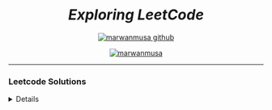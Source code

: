 
<div align="center">

# ***Exploring LeetCode***
[![marwanmusa github](https://img.shields.io/badge/GitHub-marwanmusa-181717.svg?style=flat&logo=github)](https://github.com/marwanmusa)

<a href="https://www.leetcode.com/marwanmusa" target="blank"><img src="https://leetcode.com/_next/static/images/logo-ff2b712834cf26bf50a5de58ee27bcef.png" alt="marwanmusa" /></a>

</div>

---

### Leetcode Solutions

<details>

| # | Title | Solution | Difficulty |
|---| ----- | -------- | ---------- |
|1|[Two Sum](https://leetcode.com/problems/two-sum/) | [Python](./Unspecified/two_sum.py) [C++](./Unspecified/two_sum.cpp)|Easy|
|2|[Add Two Numbers](https://leetcode.com/problems/add-two-numbers/) | [Python](./LinkedList/add_two_numbers.py)|Medium|
|3|[Longest Substring Without Repeating Characters](https://leetcode.com/problems/longest-substring-without-repeating-characters/) | [Python](./Unspecified/longest_substring_without_repeating_character.py)|Medium|
|4|[Median of Two Sorted Arrays](https://leetcode.com/problems/median-of-two-sorted-arrays) |[Python](./BinarySearch/median_of_two_sorted_arrays.py)|Hard|
|9|[Palindrome Number](https://leetcode.com/problems/palindrome-number/) | [Python](./Unspecified/palindrome_number.py) [C++](./Unspecified/palindrome_number.cpp)|Easy|
|13|[Roman to Integer](https://leetcode.com/problems/roman-to-integer/) | [Python](./Unspecified/roman_to_int.py)|Easy|
|14|[Longest Common Prefix](https://leetcode.com/problems/longest-common-prefix/) | [Python](./Array&String/longest_common_prefix.py)|Easy|
|19|[Remove Nth Node From End of List](https://leetcode.com/problems/remove-nth-node-from-end-of-list/) | [Python](./LinkedList/remove_nth_node_from_end_of_linkedlist.py)|Medium|
|20|[Valid Parentheses](https://leetcode.com/problems/valid-parentheses/) | [Python](./Queue%20&%20Stack/valid_parentheses.py)|Easy|
|21|[Merge Two Sorted Lists](https://leetcode.com/problems/merge-two-sorted-lists/) | [Python](./Recursion-1/merge_two_sorted_lists.py)|Easy|
|22|[Generate Parentheses](https://leetcode.com/problems/generate-parentheses/) | [Python](./Recursion-2/generate_parentheses.py)|Medium|
|24|[Swap Nodes in Pairs](https://leetcode.com/problems/swap-nodes-in-pairs/) | [Python](./Recursion-1/swap_nodes_in_pairs.py)|Medium|
|26|[Remove Duplicates from Sorted Array](https://leetcode.com/problems/remove-duplicates-from-sorted-array/) | [Python](./Unspecified/removes_duplicates_from_sorted_arrays.py)|Easy|
|27|[Remove Element](https://leetcode.com/problems/remove-element/) | [Python](./Unspecified/remove_element.py)|Easy|
|28|[Find the Index of the First Occurrence in a String](https://leetcode.com/problems/find-the-index-of-the-first-occurrence-in-a-string/) | [Python](./Array&String/find_the_index_of_the_first_occurrence_in_a_string.py)|Easy|
|33|[Search in Rotated Sorted Array](https://leetcode.com/problems/remove-element/) | [Python](./Unspecified/search_in_rotated_sorted_array.py)|Medium|
|34|[Find First and Last Position of Element in Sorted Array](https://leetcode.com/problems/find-first-and-last-position-of-element-in-sorted-array/) | [Python](./BinarySearch/find_first_and_last_position_of_element_in_sorted_array.py)|Medium|
|35|[Search Insert Position](https://leetcode.com/problems/search-in-rotated-sorted-array/) | [Python](./Unspecified/search_insert_position.py)|Easy|
|36|[Valid Sudoku](https://leetcode.com/problems/valid-sudoku/) | [Python](./Unspecified/valid_sudoku.py)|Medium|
|46|[Permutations](https://leetcode.com/problems/permutations/) | [Python](./Recursion-2/permutations.py)|Medium|
|49|[Group Anagrams](https://leetcode.com/problems/group-anagrams/) | [Python](./Unspecified/group_anagrams.py)|Medium|
|50|[Pow(x, n)](https://leetcode.com/problems/powx-n/) | [Python](./Recursion-1/pow_x_n.py)|Medium|
|52|[N-Queens II](https://leetcode.com/problems/n-queens-ii/) | [Python](./Recursion-2/n_quenss_2.py)|Hard|
|53|[Maximum Subarray](https://leetcode.com/problems/maximum-subarray/) | [Python](./Unspecified/maximum_subarray.py)|Medium|
|54|[Spiral Matrix](https://leetcode.com/problems/spiral-matrix/) | [Python](./Array&String/spiral_matrix.py)|Medium|
|58|[Length of Last Word](https://leetcode.com/problems/length-of-last-word/) | [Python](./Unspecified/length_of_last_world.py)|Easy|
|61|[Rotate List](https://leetcode.com/problems/rotate-list/) | [Python](./LinkedList/rotate_list.py)|Medium|
|64|[Minimum Path Sum](https://leetcode.com/problems/minimum-path-sum/) | [Python](./Unspecified/minimum_path_sum.py)|Medium|
|66|[Plus One](https://leetcode.com/problems/plus-one/) | [Python](./Array&String/plus_one.py)|Easy|
|67|[Add Binary](https://leetcode.com/problems/add-binary/) | [Python](./Array&String/add_binary.py)|Easy|
|69|[Sqrt(x)](https://leetcode.com/problems/sqrtx/) | [Python](./BinarySearch/sqrtx.py) |Easy|
|70|[Climbing Stairs](https://leetcode.com/problems/climbing-stairs/) | [Python](./Recursion-1/climbing_stairs.py) |Easy|
|74|[Search 2D Matrix](https://leetcode.com/problems/search-a-2d-matrix/) | [Python](./Recursion-2/search_a_2d_matrix.py) |Easy|
|77|[Combinations](https://leetcode.com/problems/combinations/) | [Python](combinations.py) |Medium|
|83|[Remove Duplicates from Sorted List](https://leetcode.com/problems/remove-duplicates-from-sorted-list/) | [Python](./Unspecified/remove_duplicates_from_sorted_list.py) |Easy|
|84|[Largest Rectangle in Histogram](https://leetcode.com/problems/largest-rectangle-in-histogram/description/) | [Python](./Recursion-2/largest_rectangle_in_histogram.py) |Hard|
|87|[Scramble String](https://leetcode.com/problems/scramble-string/) | [Python](./Unspecified/scramble_string.py) |Hard|
|88|[Merge Sorted Array](https://leetcode.com/problems/merge-sorted-array/) | [Python](./Unspecified/merge_sorted_array.py) |Easy|
|94|[Binary Tree Inorder Traversal](https://leetcode.com/problems/binary-tree-inorder-traversal/) | [Python](./BinaryTree/binary_tree_inorder_traversal.py) |Easy|
|95|[Unique Binary Search Trees II](https://leetcode.com/problems/unique-binary-search-trees-ii/) | [Python](./Recursion-1/unique_binary_search_trees2.py) |Medium|
|98|[Validate Binary Search Tree](https://leetcode.com/problems/validate-binary-search-tree/) | [Python1](./Recursion-2/validate_binary_search_tree.py) [Python2](./BinarySearch/validate_binary_search_tree.py) |Medium|
|100|[Same Tree](https://leetcode.com/problems/same-tree/) | [Python](./Recursion-2/same_tree.py) |Easy|
|101|[Symmetric Tree](https://leetcode.com/problems/symmetric-tree/) | [Python](./BinaryTree/symmetric_tree.py) |Easy|
|102|[Binary Tree Level Order Traversal](https://leetcode.com/problems/binary-tree-level-order-traversal/) | [Python](./BinaryTree/binary_tree_level_order_traversal.py) |Medium|
|104|[Maximum Depth of Binary Tree](https://leetcode.com/problems/maximum-depth-of-binary-tree/) | [Python](./BinaryTree/max_depth_of_binary_tree.py) |Easy|
|105|[Construct Binary Tree from Preorder and Inorder Traversal](https://leetcode.com/problems/construct-binary-tree-from-preorder-and-inorder-traversal/) | [Python](./BinaryTree/construct_binary_tree_from_preorder_and_inorder.py) |Medium|
|106|[Construct Binary Tree from Inorder and Postorder Traversal](https://leetcode.com/problems/construct-binary-tree-from-inorder-and-postorder-traversal/) | [Python](./BinaryTree/construct_binary_tree_from_inorder_and_postorder.py) |Medium|
|108|[Convert Sorted Array to Binary Search Tree](https://leetcode.com/problems/convert-sorted-array-to-binary-search-tree/) | [Python](./Unspecified/sorted_array_to_BST.py) |Easy|
|110|[Balanced Binary Tree](https://leetcode.com/problems/balanced-binary-tree/) | [Python](./Unspecified/balanced_binary_tree.py) |Easy|
|111|[Minimum Depth of Binary Tree](https://leetcode.com/problems/minimum-depth-of-binary-tree/) | [Python](min_depth_of_binary_tree.py) |Easy|
|112|[Path Sum](https://leetcode.com/problems/path-sum/) | [Python](./BinaryTree/path_sum.py) |Easy|
|116|[Populating Next Right Pointers in Each Node](https://leetcode.com/problems/populating-next-right-pointers-in-each-node/) | [Python](./BinaryTree/populating_next_right_pointers_in_each_node.py) |Medium|
|117|[Populating Next Right Pointers in Each Node II](https://leetcode.com/problems/populating-next-right-pointers-in-each-node-ii/) | [Python](./BinaryTree/populating_next_right_pointers_in_each_node_ii.py) |Medium|
|118|[Pascal's Triangle](https://leetcode.com/problems/pascals-triangle/) | [Python](./Array&String/pascal_triangle.py) |Easy|
|119|[Pascal's Triangle II](https://leetcode.com/problems/pascals-triangle-ii/) | [Python](./Recursion-1/pascal_triangle2.py) |Easy|
|120|[Triangle](https://leetcode.com/problems/triangle/) | [Python](./Unspecified/triangle.py) |Medium|
|121|[Best Time to Buy and Sell Stock](https://leetcode.com/problems/best-time-to-buy-and-sell-stock/) | [Python](./Unspecified/buy_and_sell_stock.py) |Easy|
|125|[Valid Palindrome](https://leetcode.com/problems/valid-palindrome/) | [Python](./Unspecified/valid_palindrome.py) |Easy|
|133|[Clone Graph](https://leetcode.com/problems/clone-graph/) | [Python](./Queue%20&%20Stack/clone_graph.py) |Medium|
|136|[Single Number](https://leetcode.com/problems/single-number/) | [Python](./Unspecified/single_number.py) |Easy|
|138|[Copy List with Random Pointer](https://leetcode.com/problems/copy-list-with-random-pointer/) | [Python](./LinkedList/copy_list_with_random_pointer.py) |Medium|
|141|[Linked List Cycle](https://leetcode.com/problems/linked-list-cycle/) | [Python](./LinkedList/linked_list_cycle.py) |Easy|
|142|[Linked List Cycle II](https://leetcode.com/problems/linked-list-cycle-ii/) | [Python](./LinkedList/linked_list_cycle2.py) |Medium|
|144|[Binary Tree Preorder Traversal](https://leetcode.com/problems/binary-tree-preorder-traversal/) | [Python](./BinaryTree/binary_tree_preorder_traversal.py) |Easy|
|145|[Binary Tree Postorder Traversal](https://leetcode.com/problems/binary-tree-postorder-traversal/) | [Python](./BinaryTree/binary_tree_postorder_traversal.py) |Easy|
|150|[Evaluate Reverse Polish Notation](https://leetcode.com/problems/evaluate-reverse-polish-notation/) | [Python](./Unspecified/reverse_word_in_string.py) |Medium|
|151|[Reverse Words in a String](https://leetcode.com/problems/reverse-words-in-a-string/) | [Python](./Queue%20&%20Stack/evaluate_rpn.py) |Medium|
|153|[Find Minimum in Rotated Sorted Array](https://leetcode.com/problems/find-minimum-in-rotated-sorted-array/) | [Python](./BinarySearch/find_minimum_in_rotated_sorted_array.py) |Medium|
|154|[Find Minimum in Rotated Sorted Array II](https://leetcode.com/problems/find-minimum-in-rotated-sorted-array-ii/) | [Python](./BinarySearch/find_minimum_in_rotated_sorted_array_ii.py) |Hard|
|155|[Min Stack](https://leetcode.com/problems/min-stack/) | [Python](./Queue%20&%20Stack/min_stack.py) |Medium|
|160|[Intersection of Two Linked Lists](https://leetcode.com/problems/intersection-of-two-linked-lists/) | [Python](./LinkedList/intersection_of_two_lists.py) |Easy|
|162|[Find Peak Element](https://leetcode.com/problems/find-peak-element/) | [Python](./BinarySearch/find_peak_element.py) |Easy|
|167|[Two Sum II - Input Array Is Sorted](https://leetcode.com/problems/two-sum-ii-input-array-is-sorted/) | [Python](./Unspecified/two_sum_ii.py) |Medium|
|168|[Excel Sheet Column Title](https://leetcode.com/problems/excel-sheet-column-title/) | [Python](./Unspecified/excel_sheet_column_title.py) |Easy|
|169|[Majority Element](https://leetcode.com/problems/majority-element/) | [Python](./Unspecified/majority_element.py) |Easy|
|171|[Excel Sheet Column Number](https://leetcode.com/problems/excel-sheet-column-number/) | [Python](./Unspecified/excel_sheet_column_number.py) |Easy|
|189|[Rotate Array](https://leetcode.com/problems/rotate-array/) | [Python](./Unspecified/rotate_array.py) |Medium|
|190|[Reverse Bits](https://leetcode.com/problems/reverse-bits/) | [Python](./Unspecified/reverse_bits.py) |Easy|
|191|[Number of 1 Bits](https://leetcode.com/problems/number-of-1-bits/) | [Python](./Unspecified/number_of_1_bits.py) |Easy|
|198|[House Robber](https://leetcode.com/problems/house-robber/) | [Python](./Unspecified/house_robber.py) |Medium|
|200|[Number of Islands](https://leetcode.com/problems/number-of-islands/) | [Python](./Queue%20&%20Stack/number_of_islands.py) |Medium|
|202|[Happy Number](https://leetcode.com/problems/happy-number/) | [Python](./Unspecified/happy_number.py) |Easy|
|203|[Remove Linked List Elements](https://leetcode.com/problems/remove-linked-list-elements/) | [Python](./LinkedList/remove_linked_list_elements.py) |Easy|
|205|[Isomorphic Strings](https://leetcode.com/problems/isomorphic-strings/) | [Python](./Unspecified/isomorphic_strings.py) |Easy|
|206|[Reverse Linked List](https://leetcode.com/problems/reverse-linked-list/) | [Python](./Recursion-1/reverse_linked_list.py) |Easy|
|208|[Implement Trie (Prefix Tree)](https://leetcode.com/problems/implement-trie-prefix-tree/) | [Python](./Trie/implement_trie.py) |Medium|
|209|[Minimum Size Subarray Sum](https://leetcode.com/problems/minimum-size-subarray-sum/) | [Python](./Unspecified/minimum_size_subarray_sum.py) |Medium|
|211|[Design Add and Search Words Data Structure](https://leetcode.com/problems/design-add-and-search-words-data-structure/) | [Python](./Trie/design_add_and_search_words_data_structure.py) |Medium|
|212|[Word Search II](https://leetcode.com/problems/word-search-ii/) | [Python](./Trie/word_search_ii.py) |Hard|
|217|[Contains Duplicate](https://leetcode.com/problems/contains-duplicate/) | [Python](./Unspecified/contains_duplicate.py) |Easy|
|219|[Contains Duplicate II](https://leetcode.com/problems/contains-duplicate-ii/) | [Python](./Unspecified/contains_duplicate2.py) |Easy|
|225|[Implement Stack using Queues](https://leetcode.com/problems/implement-stack-using-queues/) | [Python](./Queue%20&%20Stack/implement_stack_using_queues.py) |Easy|
|226|[Invert Binary Tree](https://leetcode.com/problems/invert-binary-tree/) | [Python](./Unspecified/invert_binary_tree.py) |Easy|
|228|[Summary Ranges](https://leetcode.com/problems/summary-ranges/) | [Python](./Unspecified/summary_ranges.py) |Easy|
|231|[Power of Two](https://leetcode.com/problems/power-of-two/) | [Python](./Unspecified/power_of_two.py) |Easy|
|232|[Implement Queue using Stacks](https://leetcode.com/problems/implement-queue-using-stacks/) | [Python](./Queue%20&%20Stack/implement_queue_using_stack.py) |Easy|
|234|[Palindrome Linked List](https://leetcode.com/problems/palindrome-linked-list/) | [Python](./LinkedList/palindrome_linked_list.py) |Easy|
|235|[Lowest Common Ancestor of a Binary Search Tree](https://leetcode.com/problems/lowest-common-ancestor-of-a-binary-search-tree/) | [Python](./Unspecified/bst_lowest_common_ancestor.py) |Medium|
|236|[Lowest Common Ancestor of a Binary Tree](https://leetcode.com/problems/lowest-common-ancestor-of-a-binary-tree/) | [Python](./BinaryTree/lowest_common_ancestor_of_a_binary_tree.py) |Medium|
|242|[Valid Anagram](https://leetcode.com/problems/valid-anagram/) | [Python](./Unspecified/valid_anagram.py) |Easy|
|249|[Perfect Squares](https://leetcode.com/problems/perfect-squares/) | [Python](./Queue%20&%20Stack/perfect_squares.py) |Medium|
|257|[Binary Tree Paths](https://leetcode.com/problems/binary-tree-paths/) | [Python](./Recursion-1/binary_tree_paths.py) |Easy|
|258|[Add Digits](https://leetcode.com/problems/add-digits/) | [Python](./Unspecified/add_digits.py) |Easy|
|263|[Ugly Number](https://leetcode.com/problems/ugly-number/) | [Python](./Unspecified/ugly_number.py) |Easy|
|268|[Missing Number](https://leetcode.com/problems/missing-number/) | [Python](./Unspecified/missing_number.py) |Easy|
|278|[First Bad Version](https://leetcode.com/problems/first-bad-version/) | [Python](./BinarySearch/first_bad_version.py) |Easy|
|283|[Move Zeroes](https://leetcode.com/problems/move-zeroes/) | [Python](./Unspecified/move_zeroes.py) |Easy|
|287|[Find the Duplicate Number](https://leetcode.com/problems/find-the-duplicate-number/) | [Python](./BinarySearch/find_the_duplicate_number.py) |Medium|
|290|[Word Pattern](https://leetcode.com/problems/word-pattern/) | [Python](./Unspecified/word_pattern.py) |Easy|
|292|[Nim Game](https://leetcode.com/problems/nim-game/) | [Python](./Unspecified/nim_game.py) |Easy|
|297|[Serialize and Deserialize Binary Tree](https://leetcode.com/problems/serialize-and-deserialize-binary-tree/) | [Python](./BinaryTree/serialize_and_deserialize_binary_tree.py) |Hard|
|303|[Range Sum Query](https://leetcode.com/problems/range-sum-query-immutable//) | [Python](./Unspecified/range_sum_query_immutable.py) |Easy|
|326|[Power of Three](https://leetcode.com/problems/power-of-three/) | [Python](./Unspecified/power_of_three.py) |Easy|
|328|[Odd Even Linked List](https://leetcode.com/problems/odd-even-linked-list/) | [Python](./LinkedList/odd_even_linked_list.py) |Medium|
|336|[Palindrome Pairs](https://leetcode.com/problems/palindrome-pairs/) | [Python](./Trie/palindrome_pairs.py) |Hard|
|338|[Counting Bits](https://leetcode.com/problems/counting-bits/) | [Python](./Unspecified/counting_bits.py) |Easy|
|342|[Power of Four](https://leetcode.com/problems/power-of-four/) | [Python](./Unspecified/power_of_four.py) |Easy|
|344|[Reverse String](https://leetcode.com/problems/reverse-string/) | [Python](./Recursion-1/reverse_string.py) |Easy|
|345|[Reverse Vowels of a String](https://leetcode.com/problems/reverse-vowels-of-a-string/) | [Python](./Unspecified/reverse_vowels_of_string.py) |Easy|
|347|[Top K Frequent Elements](https://leetcode.com/problems/top-k-frequent-elements/) | [Python](./Unspecified/top_k_freq_element.py) |Medium|
|349|[Intersection of Two Arrays](https://leetcode.com/problems/intersection-of-two-arrays/) | [Python](./Unspecified/intersection_of_two_arrays.py) |Easy|
|350|[Intersection of Two Arrays II](https://leetcode.com/problems/intersection-of-two-arrays-ii/) | [Python](./Unspecified/intersection_of_two_arrays2.py) |Easy|
|367|[Valid Perfect Square](https://leetcode.com/problems/valid-perfect-square/) | [Python](./BinarySearch/valid_perfect_square.py) |Easy|
|374|[Guess Number Higher or Lower](https://leetcode.com/problems/guess-number-higher-or-lower/) | [Python](./BinarySearch/guess_number_higher_or_lower.py) |Easy|
|380|[Insert Delete GetRandom O(1)](https://leetcode.com/problems/insert-delete-getrandom-o1/) | [Python](./Unspecified/insert_delete_getrandom_o1.py) |Medium|
|383|[Ransom Note](https://leetcode.com/problems/ransom-note/) | [Python](./Unspecified/ransom_note.py) |Easy|
|387|[First Unique Character in a String](https://leetcode.com/problems/first-unique-character-in-a-string/) | [Python](./Unspecified/first_unique_char.py) |Easy|
|389|[Find the Difference](https://leetcode.com/problems/find-the-difference/) | [Python](./Unspecified/find_the_difference.py) |Easy|
|392|[Is Subsequence](https://leetcode.com/problems/is-subsequence/) | [Python](./Unspecified/is_subsequence.py) |Easy|
|394|[Decode String](https://leetcode.com/problems/decode-string/) | [Python](./Queue%20&%20Stack/decode_string.py) |Medium|
|404|[Sum of Left Leaves](https://leetcode.com/problems/sum-of-left-leaves/) | [Python](./BinaryTree/sum_of_left_leaves.py) |Easy|
|405|[Convert a Number to Hexadecimal](https://leetcode.com/problems/convert-a-number-to-hexadecimal/) | [Python](./Unspecified/convert_num_to_hexadecimal.py) |Easy|
|409|[Longest Palindrome](https://leetcode.com/problems/longest-palindrome/) | [Python](longest_palindrome.py) |Easy|
|410|[Split Array Largest Sum](https://leetcode.com/problems/split-array-largest-sum/) | [Python](./BinarySearch/split_array_largest_sum.py) |Hard|
|412|[Fizz Buzz](https://leetcode.com/problems/fizz-buzz/) | [Python](./Unspecified/fizz_buzz.py) |Easy|
|414|[Third Maximum Number](https://leetcode.com/problems/third-maximum-number/) | [Python](./Unspecified/third_maximum_number.py) |Easy|
|415|[Add Strings](https://leetcode.com/problems/add-strings/) | [Python](./Unspecified/add_strings.py) |Easy|
|421|[Maximum XOR of Two Numbers in an Array](https://leetcode.com/problems/maximum-xor-of-two-numbers-in-an-array/) | [Python](./Trie/maximum_xor_of_two_numbers_in_an_array.py) |Medium|
|430|[Flatten a Multilevel Doubly Linked List](https://leetcode.com/problems/flatten-a-multilevel-doubly-linked-list/) | [Python](./LinkedList/flatten_multilevel_doubly_linkedlist.py) |Medium|
|434|[Number of Segments in a String](https://leetcode.com/problems/number-of-segments-in-a-string/) | [Python](./Unspecified/number_of_steps_to_reduce_a_number_to_zero.py) |Easy|
|441|[Arranging Coins](https://leetcode.com/problems/arranging-coins/) | [Python](./BinarySearch/arranging_coins.py) |Easy|
|448|[Find All Numbers Disappeared in an Array](https://leetcode.com/problems/find-all-numbers-disappeared-in-an-array/) | [Python](./Unspecified/find_all_numbers_disappeared_in_an_array.py) |Easy|
|454|[4Sum II](https://leetcode.com/problems/4sum-ii/) | [Python](./Unspecified/4sum_ii.py) |Medium|
|455|[Assign Cookies](https://leetcode.com/problems/assign-cookies/) | [Python](./Unspecified/assign_cookies.py) |Easy|
|459|[Repeated Substring Pattern](https://leetcode.com/problems/repeated-substring-pattern/) | [Python](./Unspecified/repeated_substring_pattern.py) |Easy|
|461|[Hamming Distance](https://leetcode.com/problems/hamming-distance/) | [Python](./Unspecified/hamming_distance.py) |Easy|
|463|[Island Perimeter](https://leetcode.com/problems/island-perimeter/) | [Python](./Unspecified/island_perimeter.py) |Easy|
|467|[Number Complement](https://leetcode.com/problems/number-complement/) | [Python](./Unspecified/number_complement.py) |Easy|
|485|[Max Consecutive Ones](https://leetcode.com/problems/max-consecutive-ones/) | [Python](./Unspecified/max_consecutive_ones.py) |Easy|
|494|[Target Sum](https://leetcode.com/problems/target-sum/) | [Python](./Queue%20&%20Stack/target_sum.py.py) |Medium|
|498|[Diagonal Traverse](https://leetcode.com/problems/diagonal-traverse/) | [Python](./Array&String/diagonal_traverse.py) |Medium|
|501|[Find Mode in Binary Search Tree](https://leetcode.com/problems/find-mode-in-binary-search-tree/) | [Python](./BinarySearch/find_mode_in_bst.py) |Easy|
|506|[Relative Ranks](https://leetcode.com/problems/relative-ranks/) | [Python](./Unspecified/relative_ranks.py) |Easy|
|507|[Perfect Number](https://leetcode.com/problems/perfect-number/) | [Python](./Unspecified/perfect_number.py) |Easy|
|509|[Fibonacci Number](https://leetcode.com/problems/fibonacci-number/) | [Python](./Recursion-1/fibonacci_number.py) [Cpp](./Recursion-1/fibonacci_number.cpp) |Easy|
|520|[Detect Capital](https://leetcode.com/problems/detect-capital/) | [Python](./Unspecified/detect_capital.py) |Easy|
|521|[Longest Uncommon Subsequence I](https://leetcode.com/problems/longest-uncommon-subsequence-i/) | [Python](./Array&String/longest_uncommon_subsequence1.py) [Cpp](./Array&String/longest_uncommon_subsequence1.cpp)|Easy|
|530|[Minimum Absolute Difference in BST](https://leetcode.com/problems/minimum-absolute-difference-in-bst/) | [Python](./BinarySearch/minimum_absolute_difference_in_bst.py) |Easy|
|541|[Reverse String II](https://leetcode.com/problems/problems/reverse-string-ii/) | [Python](./Array&String/reverse_string2.py) [C++](./Array&String/reverse_string2.cpp) |Easy|
|542|[01 Matrix](https://leetcode.com/problems/01-matrix/) | [Python](./Queue%20&%20Stack/01_matrix.py) |Medium|
|557|[Reverse Words in a String III](https://leetcode.com/problems/reverse-words-in-a-string-iii/) | [Python](./Unspecified/reverse_word_in_string_iii.py) |Easy|
|559|[Maximum Depth of N-ary Tree](https://leetcode.com/problems/maximum-depth-of-n-ary-tree/) | [Python](./Recursion-2/maximum_depth_of_n-ary_tree.py) |Easy|
|561|[Array Partition](https://leetcode.com/problems/array-partition/) | [Python](./Unspecified/array_position.py) |Easy|
|566|[Reshape the Matrix](https://leetcode.com/problems/reshape-the-matrix/) | [Python](./Unspecified/matrix_reshape.py) |Easy|
|567|[Permutation in String](https://leetcode.com/problems/permutation-in-string/) | [Python](./Unspecified/permutation_in_string.py) |Medium|
|572|[Subtree of Another Tree](https://leetcode.com/problems/subtree-of-another-tree/) | [Python](./BinaryTree/subtree_of_another_tree.py) |Easy|
|575|[Distribute Candies](https://leetcode.com/problems/distribute-candies/) | [Python](./Unspecified/distribute_candies.py) |Easy|
|594|[Longest Harmonious Subsequence](https://leetcode.com/problems/longest-harmonious-subsequence/) | [Python](./Array&String/longest_harmonious_subsequence.py) |Easy|
|598|[Range Addition II](https://leetcode.com/problems/range-addition-ii/) | [Python](./Array&String/range_addition_ii.py) |Easy|
|599|[Minimum Index Sum of Two Lists](https://leetcode.com/problems/minimum-index-sum-of-two-lists/) | [Python](./Unspecified/minimum_index_sum_of_two_lists.py) |Easy|
|605|[Can Place Flowers](https://leetcode.com/problems/can-place-flowers/) | [Python](./Unspecified/can_place_flowers.py) |Easy|
|617|[Merge Two Binary Trees](https://leetcode.com/problems/merge-two-binary-trees/) | [Python](./Unspecified/merge_two_binary_trees.py) |Easy|
|622|[Design Circular Queue](https://leetcode.com/problems/design-circular-queue/) | [Python1](./Queue%20&%20Stack/design_circular_queue.py), [Python2](./Queue%20&%20Stack/design_circular_queue1.py), [Python3](./Queue%20&%20Stack/design_circular_queue2.py) |Medium|
|628|[Maximum Product of Three Numbers](https://leetcode.com/problems/maximum-product-of-three-numbers/) | [Python](./Array&String/max_product_of_three_numbers.py) |Easy|
|637|[Average of Levels in Binary Tree](https://leetcode.com/problems/average-of-levels-in-binary-tree/) | [Python](./BinaryTree/average_of_levels_in_binary_tree.py) |Easy|
|643|[Maximum Average Subarray I](https://leetcode.com/problems/maximum-average-subarray-i/) | [Python](./Array&String/max_avg_subarray1.py) |Easy|
|648|[Replace Words](https://leetcode.com/problems/replace-words/) | [Python](./Trie/replace_words.py) |Medium|
|652|[Find Duplicate Subtrees](https://leetcode.com/problems/find-duplicate-subtrees/) | [Python](./Unspecified/find_duplicate_subtrees.py) |Medium|
|653|[Two Sum IV - Input is a BST](https://leetcode.com/problems/two-sum-iv-input-is-a-bst/) | [Python](./Unspecified/two_sum_iv_input_is_a_bst.py) |Easy|
|658|[Find K Closest Elements](https://leetcode.com/problems/find-k-closest-elements/) | [Python](./BinarySearch/find_k_closest_elements.py) |Easy|
|671|[Second Minimum Node In a Binary Tree](https://leetcode.com/problems/second-minimum-node-in-a-binary-tree/) | [Python](./BinaryTree/second_minimum_node.py) |Easy|
|674|[Longest Continuous Increasing Subsequence](https://leetcode.com/problems/longest-continuous-increasing-subsequence/) | [Python](./Array&String/longest_continuous_increasing_subsequence.py) |Easy|
|677|[Map Sum Pairs](https://leetcode.com/problems/map-sum-pairs/) | [Python](./Trie/map_sum_pairs.py) |Medium|
|680|[Valid Palindrome II](https://leetcode.com/problems/valid-palindrome-ii/) | [Python](./Array&String/valid_palindrome2.py) |Easy|
|695|[Max Area of Island](https://leetcode.com/problems/max-area-of-island/) | [Python](./Unspecified/max_area_of_island.py) |Medium|
|696|[Count Binary Substrings](https://leetcode.com/problems/count-binary-substrings/) | [Python](./Array&String/count_binary_strings.py) |Easy|
|700|[Search in a Binary Search Tree](https://leetcode.com/problems/search-in-a-binary-search-tree/) | [Python](./Recursion-1/search_in_a_binary_search_tree.py) |Easy|
|701|[Insert into a Binary Search Tree](https://leetcode.com/problems/insert-into-a-binary-search-tree/) | [Python](insert_into_a_binary_search_tree.py) |Medium|
|703|[Kth Largest Element in a Stream](https://leetcode.com/problems/kth-largest-element-in-a-stream/) | [Python-bisort](./Array&String/kth_largest_element_in_a_stream.py) [Python-heap](./Heap/kth_largest_element_in_a_stream.py) |Easy|
|704|[Binary Search](https://leetcode.com/problems/binary-search/) | [Python](./BinarySearch/binary_search.py) |Easy|
|705|[Design HashSet](https://leetcode.com/problems/design-hashset/) | [Python]./Unspecified/(design_HashSet.py) |Easy|
|706|[Design HashMap](https://leetcode.com/problems/design-hashmap/) | [Python](./Unspecified/design_HashMap.py) |Easy|
|707|[Design Linked List](https://leetcode.com/problems/design-linked-list/) | [Python](./LinkedList/design_linked_list.py) |Medium|
|709|[To Lower Case](https://leetcode.com/problems/to-lower-case/) | [Python](./Array&String/to_lowercase.py) |Easy|
|717|[1-bit and 2-bit Characters](https://leetcode.com/problems/1-bit-and-2-bit-characters/) | [Python](./Array&String/one_and_two_bit_characters.py) |Easy|
|719|[Find K-th Smallest Pair Distance](https://leetcode.com/problems/find-k-th-smallest-pair-distance/) | [Python](./BinarySearch/find_kth_smallest_pair_distance.py) |Hard|
|724|[Find Pivot Index](https://leetcode.com/problems/find-pivot-index/) | [Python](./Array&String/find_pivot_index.py) |Easy|
|728|[Self Dividing Numbers](https://leetcode.com/problems/self-dividing-numbers/) | [Python](./Array&String/self_dividing_numbers.py) |Easy|
|733|[Flood Fill](https://leetcode.com/problems/flood-fill/) | [Python](./Queue%20&%20Stack/flood_fill.py) |Easy|
|739|[Daily Temperatures](https://leetcode.com/problems/daily-temperatures/) | [Python](./Queue%20&%20Stack/daily_temperatures.py) |Medium|
|744|[Find Smallest Letter Greater Than Target](https://leetcode.com/problems/find-smallest-letter-greater-than-target/) | [Python](./BinarySearch/find_smallest_letter_greater_than_target.py) |Easy|
|746|[Find Smallest Letter Greater Than Target](https://leetcode.com/problems/find-smallest-letter-greater-than-target/) | [Python](./BinarySearch/find_smallest_letter_greater_than_target.py) |Easy|
|747|[Largest Number At Least Twice of Others](https://leetcode.com/problems/largest-number-at-least-twice-of-others/) | [Python](./Array&String/largest_number_at_least_twice_of_others.py) |Easy|
|748|[Shortest Completing Word](https://leetcode.com/problems/shortest-completing-word/) | [Python](./Array&String/shortest_completing_word.py) |Easy|
|752|[Open the Lock](https://leetcode.com/problems/open-the-lock/) | [Python](./Queue%20&%20Stack/open_the_lock.py) |Medium|
|762|[Prime Number of Set Bits in Binary Representation](https://leetcode.com/problems/prime-number-of-set-bits-in-binary-representation/) | [Python](./Bits/prime_number_of_set_bits_in_binary_representation.py) |Easy|
|766|[Toeplitz Matrix](https://leetcode.com/problems/toeplitz-matrix/) | [Python](./Array&String/toeplitz_matrix.py) |Easy|
|769|[Rotate String](https://leetcode.com/problems/rotate-string/) | [Python](./Array&String/rotate_string.py) |Easy| 
|771|[Jewels and Stones](https://leetcode.com/problems/jewels-and-stones/) | [Python](./Unspecified/jewels_and_stones.py) |Easy|
|779|[K-th Symbol in Grammar](https://leetcode.com/problems/k-th-symbol-in-grammar/) | [Python](./Recursion-1/k_symbol_in_grammar.py) |Medium|
|783|[Minimum Distance Between BST Nodes](https://leetcode.com/problems/minimum-distance-between-bst-nodes/) | [Python](./BinarySearch/minimum_distance_between_bst_nodes.py) |Easy|
|784|[Letter Case Permutation](https://leetcode.com/problems/letter-case-permutation/) | [Python](./Unspecified/letter_case_permutation.py) |Medium|
|804|[Unique Morse Code Words](https://leetcode.com/problems/unique-morse-code-words/) | [Python](./Array&String/unique_morse_code_words.py) |Easy|
|806|[Number of Lines To Write String](https://leetcode.com/problems/number-of-lines-to-write-string/) | [Python](./Array&String/number_of_lines_to_write_string.py) |Easy|
|812|[Largest Triangle Area](https://leetcode.com/problems/largest-triangle-area/) | [Python](./Array&String/largest_triangle_area.py) |Easy|
|821|[Shortest Distance to a Character](https://leetcode.com/problems/shortest-distance-to-a-character/) | [Python](./Array&String/shortest_distance_to_a_char.py) |Easy|
|824|[Goat Latin](https://leetcode.com/problems/goat-latin/) | [Python](./Array&String/goat_latin.py) [CPP](./Array&String/CPP/goat_latin.cpp)|Easy|
|841|[Keys and Rooms](https://leetcode.com/problems/keys-and-rooms/) | [Python](./Queue%20&%20Stack/keys_and_rooms.py) |Medium|
|876|[Middle of the Linked List](https://leetcode.com/problems/middle-of-the-linked-list/) | [Python](./Unspecified/middle_of_linked_list.py) |Easy|
|881|[Boats to Save People](https://leetcode.com/problems/boats-to-save-people/) | [Python](./Unspecified/boats_to_save_people.py) |Medium|
|905|[Sort Array by Parity](https://leetcode.com/problems/sort-array-by-parity/) | [Python](./Unspecified/sort_array_by_parity.py) |Easy|
|912|[Sort an Array](https://leetcode.com/problems/sort-an-array/) | [Python](./Recursion-2/sort_an_array.py) |Medium|
|941|[Valid Mountain Array](https://leetcode.com/problems/valid-mountain-array/) | [Python](./Unspecified/valid_mountain_array.py) |Easy|
|977|[Squares of a Sorted Array](https://leetcode.com/problems/squares-of-a-sorted-array/) | [Python](./Unspecified/squares_of_sorted_array.py) |Easy|
|983|[Minimum Cost For Tickets](https://leetcode.com/problems/minimum-cost-for-tickets/) | [Python](./Unspecified/minimum_costs_for_tickets.py) |Medium|
|994|[Number of Steps to Reduce a Number to Zero](https://leetcode.com/problems/rotting-oranges/) | [Python](./Unspecified/rotting_oranges.py) |Medium|
|1020|[Number of Enclaves](https://leetcode.com/problems/number-of-enclaves/) | [Python](./Unspecified/number_of_enclaves.py) |Medium|
|1051|[Height Checker](https://leetcode.com/problems/height-checker/) | [Python](./Unspecified/height_checker.py) |Easy|
|1089|[Duplicate Zeros](https://leetcode.com/problems/duplicate-zeros/) | [Python](./Unspecified/duplicate_zeros.py) |Easy|
|1254|[Number of Closed Islands](https://leetcode.com/problems/number-of-closed-islands/) | [Python](./Unspecified/number_of_closed_islands.py) |Medium|
|1295|[Find Numbers with Even Number of Digits](https://leetcode.com/problems/find-numbers-with-even-number-of-digits/) | [Python](./Unspecified/find_numbers_with_even_number_of_digits.py) |Easy|
|1299|[Replace Elements with Greatest Element on Right Side](https://leetcode.com/problems/replace-elements-with-greatest-element-on-right-side/) | [Python](./Unspecified/replace_elements_with_greatest_element_on_right_side.py) |Easy|
|1343|[Rotting Oranges](https://leetcode.com/problems/number-of-steps-to-reduce-a-number-to-zero/) | [Python](./Unspecified/rotting_oranges.py) |Hard|
|1346|[Check If N and Its Double Exist](https://leetcode.com/problems/check-if-n-and-its-double-exist/) | [Python](./Unspecified/check_if_n_and_its_double_exist.py) |Easy|
|1402|[Reducing Dishes](https://leetcode.com/problems/reducing-dishes/) | [Python](./Unspecified/reducing_dishes.py) |Hard|
|1444|[Number of Ways of Cutting a Pizza](https://leetcode.com/problems/number-of-ways-of-cutting-a-pizza/) | [Python](./Unspecified/number_of_ways_of_cutting_a_pizza.py) |Hard|
|1466|[Reorder Routes to Make All Paths Lead to the City Zero](https://leetcode.com/problems/reorder-routes-to-make-all-paths-lead-to-the-city-zero/) | [Python](./Unspecified/reorder_routes_to_make_all_paths_lead_to_city_zero.py) |Medium|
|1480|[Running Sum of 1d Array](https://leetcode.com/problems/running-sum-of-1d-array/) | [Python](./Unspecified/running_sum_of_1d_array.py) |Easy|
|1672|[Richest Customer Wealth](https://leetcode.com/problems/richest-customer-wealth/) | [Python](./Unspecified/richest_customer_wealth.py) |Easy|
|2236|[Root Equals Sum of Children](https://leetcode.com/problems/root-equals-sum-of-children/) | [Python](./Unspecified/root_equals_sum_of_children.py)|Easy|
|2316|[Count Unreachable Pairs of Nodes in an Undirected Graph](https://leetcode.com/problems/count-unreachable-pairs-of-nodes-in-an-undirected-graph/) | [Python](./Unspecified/count_unreacheable_pairs_of_nodes_in_an_undirected_graph.py)|Medium|
|2348|[Number of Zero-Filled Subarrays](https://leetcode.com/problems/number-of-zero-filled-subarrays/) | [Python](number_of_zero_filled_subarray.py)|Medium|
|2360|[Longest Cycle in a Graph](https://leetcode.com/problems/longest-cycle-in-a-graph/) | [Python](./Unspecified/longest_cycle_in_a_graph.py)|Hard|
|2405|[Optimal Partition of String](https://leetcode.com/problems/optimal-partition-of-string/) | [Python](./Unspecified/optimal_partition_of_string.py)|Medium|
|2439|[Minimize Maximum of Array](https://leetcode.com/problems/minimize-maximum-of-array/) | [Python](./Unspecified/minimize_maximum_of_array.py)|Medium|
|2492|[Minimum Score of a Path Between Two Cities](https://leetcode.com/problems/minimum-score-of-a-path-between-two-cities/) | [Python](./Unspecified/minimum_score_of_a_path_between_two_cities.py)|Medium|
</details>
